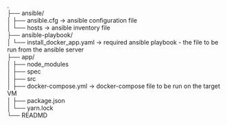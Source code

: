 .                                                                                                                                                                         
├── ansible/                                                                                                                                                            
│   ├── ansible.cfg → ansible configuration file                                                                                                                         
│   └── hosts → ansible inventory file                                                                                                                                   
├── ansible-playbook/                                                                                                                                                     
│   └── install_docker_app.yaml → required ansible playbook - the file to be run from the ansible server                                                                 
├── app/                                                                                                                                                                 
│   ├── node_modules                                                                                                                                                     
│   ├── spec                                                                                                                                                             
│   ├── src                                                                                                                                                               
│   ├── docker-compose.yml → docker-compose file to be run on the target VM                                                                                               
│   ├── package.json                                                                                                                                                     
│   └── yarn.lock                                                                                                                                                         
└── READMD                                                                                                                                                               
                                                                                                                                                                         
